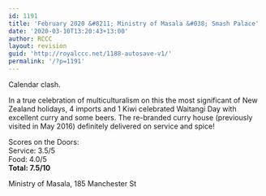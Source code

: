 ```yaml
---
id: 1191
title: 'February 2020 &#8211; Ministry of Masala &#038; Smash Palace'
date: '2020-03-10T13:20:43+13:00'
author: RCCC
layout: revision
guid: 'http://royalccc.net/1188-autosave-v1/'
permalink: '/?p=1191'
---
```


Calendar clash.

In a true celebration of multiculturalism on this the most significant of New Zealand holidays, 4 imports and 1 Kiwi celebrated Waitangi Day with excellent curry and some beers. The re-branded curry house (previously visited in May 2016) definitely delivered on service and spice!

Scores on the Doors:  
Service: 3.5/5  
Food: 4.0/5  
**Total: 7.5/10**

Ministry of Masala, 185 Manchester St